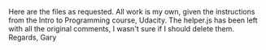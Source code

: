 Here are the files as requested. All work is my own, given the instructions from the Intro to Programming course, Udacity.
The helper.js has been left with all the original comments, I wasn't sure if I should delete them.
Regards, Gary

